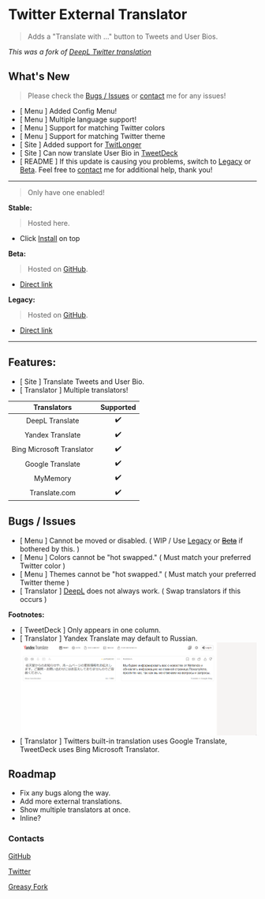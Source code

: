# Twitter External Translator

> Adds a "Translate with ..." button to Tweets and User Bios.

*This was a fork of [DeepL Twitter translation](https://greasyfork.org/scripts/411976)*

## **What's New**

> Please check the [Bugs / Issues](#bugs--issues) or [contact](#contacts) me for any issues!

* [ Menu ] Added Config Menu!
* [ Menu ] Multiple language support!
* [ Menu ] Support for matching Twitter colors
* [ Menu ] Support for matching Twitter theme
* [ Site ] Added support for [TwitLonger](https://www.twitlonger.com)
* [ Site ] Can now translate User Bio in [TweetDeck](https://tweetdeck.twitter.com)
* [ README ] If this update is causing you problems, switch to [Legacy]((https://github.com/magicoflolis/userscriptrepo/raw/master/ExternalTranslator/twittertranslatorlegacy.user.js)) or [Beta](https://github.com/magicoflolis/userscriptrepo/raw/master/ExternalTranslator/twittertranslatorbeta.user.js). Feel free to [contact](#contacts) me for additional help, thank you!

***

> Only have one enabled!

**Stable:**

> Hosted here.

* Click [Install](#install-area) on top

**Beta:**

> Hosted on [GitHub](https://github.com/magicoflolis/userscriptrepo/tree/master/ExternalTranslator#twitter-external-translator).

* [Direct link](https://github.com/magicoflolis/userscriptrepo/raw/master/ExternalTranslator/twittertranslatorbeta.user.js)

**Legacy:**

> Hosted on [GitHub](https://github.com/magicoflolis/userscriptrepo/tree/master/ExternalTranslator#twitter-external-translator).

* [Direct link](https://github.com/magicoflolis/userscriptrepo/raw/master/ExternalTranslator/twittertranslatorlegacy.user.js)

***

## **Features:**

* [ Site ] Translate Tweets and User Bio.
* [ Translator ] Multiple translators!

 Translators | Supported
:-----------:|:---------:
DeepL Translate | ✔️
Yandex Translate | ✔️
Bing Microsoft Translator| ✔️
Google Translate | ✔️
MyMemory | ✔️
Translate.com | ✔️

## Bugs / Issues

* [ Menu ] Cannot be moved or disabled. ( WIP / Use [Legacy](https://github.com/magicoflolis/userscriptrepo/raw/master/ExternalTranslator/twittertranslatorlegacy.user.js) or [~~Beta~~](https://github.com/magicoflolis/userscriptrepo/raw/master/ExternalTranslator/twittertranslatorbeta.user.js) if bothered by this. )
* [ Menu ] Colors cannot be "hot swapped." ( Must match your preferred Twitter color )
* [ Menu ] Themes cannot be "hot swapped." ( Must match your preferred Twitter theme )
* [ Translator ] [DeepL](https://www.deepl.com/translator) does not always work. ( Swap translators if this occurs )

**Footnotes:**

* [ TweetDeck ] Only appears in one column.
* [ Translator ] Yandex Translate may default to Russian.
![YandexHelp](https://raw.githubusercontent.com/magicoflolis/userscriptrepo/66170b767aa5116e43c55aa14843199bad7e9f60/assets/ExternalTranslator4.gif)
* [ Translator ] Twitters built-in translation uses Google Translate, TweetDeck uses Bing Microsoft Translator.

## Roadmap

* Fix any bugs along the way.
* Add more external translations.
* Show multiple translators at once.
* Inline?

### Contacts

[GitHub](https://github.com/magicoflolis)

[Twitter](https://twitter.com/for_lollipops)

[Greasy Fork](https://greasyfork.org/users/166061)
